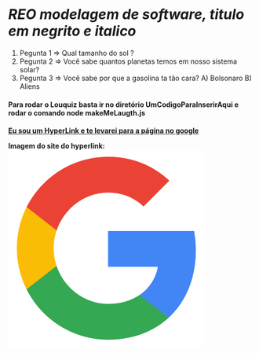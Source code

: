 # *REO modelagem de software, titulo em negrito e italico*

<ol>
<li> Pegunta 1 => Qual tamanho do sol ?</li>
<li> Pegunta 2 => Você sabe quantos planetas temos em nosso sistema solar? </li>
<li> Pegunta 3 => Você sabe por que a gasolina ta tão cara? A) Bolsonaro B) Aliens </li>
</ol>

<h4> Para rodar o Louquiz basta ir no diretório UmCodigoParaInserirAqui e rodar o comando </strong> node makeMeLaugth.js </strong> <h4>

[Eu sou um HyperLink e te levarei para a página no google](https://www.google.com)


Imagem do site do hyperlink: ![github.small](googleIcon.png)